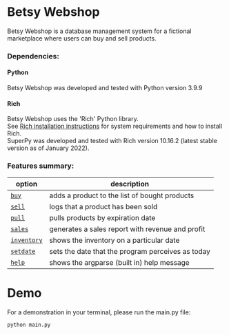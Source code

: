 # Betsy Webshop

Betsy Webshop is a database management system for a fictional marketplace where users can buy and sell products.

### Dependencies:
#### Python
Betsy Webshop was developed and tested with Python version 3.9.9

#### Rich
Betsy Webshop uses the 'Rich' Python library.  
See [Rich installation instructions](https://rich.readthedocs.io/en/stable/introduction.html) for system requirements and how to install Rich.  
SuperPy was developed and tested with Rich version 10.16.2 (latest stable version as of January 2022).

### Features summary:

| option                   | description                                       |
| ------------------------ | ------------------------------------------------- |
| [`buy`](#buy)            | adds a product to the list of bought products     |
| [`sell`](#sell)          | logs that a product has been sold                 |
| [`pull`](#pull)          | pulls products by expiration date                 |
| [`sales`](#sales)        | generates a sales report with revenue and profit  |
| [`inventory`](#inventory)| shows the inventory on a particular date          |
| [`setdate`](#setdate)    | sets the date that the program perceives as today |
| [`help`](#help)          | shows the argparse (built in) help message        |


# Demo
For a demonstration in your terminal, please run the main.py file:
```
python main.py
```

